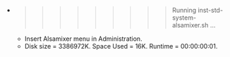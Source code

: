 * >>>>>>>>> Running inst-std-system-alsamixer.sh ...
  * Insert Alsamixer menu in Administration.
  * Disk size = 3386972K. Space Used = 16K. Runtime = 00:00:00:01.
